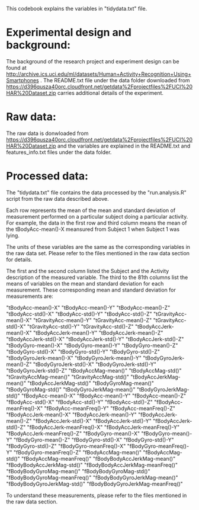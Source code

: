 This codebook explains the variables in "tidydata.txt" file. 


Experimental design and background: 
=========================================
The background of the research project and experiment design can be found at http://archive.ics.uci.edu/ml/datasets/Human+Activity+Recognition+Using+Smartphones . The README.txt file under the data folder downloaded from https://d396qusza40orc.cloudfront.net/getdata%2Fprojectfiles%2FUCI%20HAR%20Dataset.zip carries additional details of the experiment. 

Raw data: 
=========================================
The raw data is donwloaded from https://d396qusza40orc.cloudfront.net/getdata%2Fprojectfiles%2FUCI%20HAR%20Dataset.zip  and the variables are explained in the README.txt and features_info.txt files under the data folder.


Processed data: 
=========================================
The "tidydata.txt" file contains the data processed by the "run.analysis.R" script from the raw data described above. 

Each row represents the mean of the mean and standard deviation of measurement performed on a particular subject doing a particular activity. 
For example, the data in the first row and third column means the mean of the tBodyAcc-mean()-X meansured from Subject 1 when Subject 1 was lying.  

The units of these variables are the same as the corresponding variables in the raw data set. Please refer to the files mentioned in the raw data section for details. 

The first and the second column listed the Subject and the Activity description of the measured variable. The third to the 81th columns list the means of variables on the mean and standard deviation for each measurement. 
These corresponding mean and standard deviation for measurements are: 

"tBodyAcc-mean()-X"
"tBodyAcc-mean()-Y"
"tBodyAcc-mean()-Z"
"tBodyAcc-std()-X"
"tBodyAcc-std()-Y"
"tBodyAcc-std()-Z"
"tGravityAcc-mean()-X"
"tGravityAcc-mean()-Y"
"tGravityAcc-mean()-Z"
"tGravityAcc-std()-X"
"tGravityAcc-std()-Y"
"tGravityAcc-std()-Z"
"tBodyAccJerk-mean()-X"
"tBodyAccJerk-mean()-Y"
"tBodyAccJerk-mean()-Z"
"tBodyAccJerk-std()-X"
"tBodyAccJerk-std()-Y"
"tBodyAccJerk-std()-Z"
"tBodyGyro-mean()-X"
"tBodyGyro-mean()-Y"
"tBodyGyro-mean()-Z"
"tBodyGyro-std()-X"
"tBodyGyro-std()-Y"
"tBodyGyro-std()-Z"
"tBodyGyroJerk-mean()-X"
"tBodyGyroJerk-mean()-Y"
"tBodyGyroJerk-mean()-Z"
"tBodyGyroJerk-std()-X"
"tBodyGyroJerk-std()-Y"
"tBodyGyroJerk-std()-Z"
"tBodyAccMag-mean()"
"tBodyAccMag-std()"
"tGravityAccMag-mean()"
"tGravityAccMag-std()"
"tBodyAccJerkMag-mean()"
"tBodyAccJerkMag-std()"
"tBodyGyroMag-mean()"
"tBodyGyroMag-std()"
"tBodyGyroJerkMag-mean()"
"tBodyGyroJerkMag-std()"
"fBodyAcc-mean()-X"
"fBodyAcc-mean()-Y"
"fBodyAcc-mean()-Z"
"fBodyAcc-std()-X"
"fBodyAcc-std()-Y"
"fBodyAcc-std()-Z"
"fBodyAcc-meanFreq()-X"
"fBodyAcc-meanFreq()-Y"
"fBodyAcc-meanFreq()-Z"
"fBodyAccJerk-mean()-X"
"fBodyAccJerk-mean()-Y"
"fBodyAccJerk-mean()-Z"
"fBodyAccJerk-std()-X"
"fBodyAccJerk-std()-Y"
"fBodyAccJerk-std()-Z"
"fBodyAccJerk-meanFreq()-X"
"fBodyAccJerk-meanFreq()-Y"
"fBodyAccJerk-meanFreq()-Z"
"fBodyGyro-mean()-X"
"fBodyGyro-mean()-Y"
"fBodyGyro-mean()-Z"
"fBodyGyro-std()-X"
"fBodyGyro-std()-Y"
"fBodyGyro-std()-Z"
"fBodyGyro-meanFreq()-X"
"fBodyGyro-meanFreq()-Y"
"fBodyGyro-meanFreq()-Z"
"fBodyAccMag-mean()"
"fBodyAccMag-std()"
"fBodyAccMag-meanFreq()"
"fBodyBodyAccJerkMag-mean()"
"fBodyBodyAccJerkMag-std()"
"fBodyBodyAccJerkMag-meanFreq()"
"fBodyBodyGyroMag-mean()"
"fBodyBodyGyroMag-std()"
"fBodyBodyGyroMag-meanFreq()"
"fBodyBodyGyroJerkMag-mean()"
"fBodyBodyGyroJerkMag-std()"
"fBodyBodyGyroJerkMag-meanFreq()"


To understand these measurements, please refer to the files mentioned in the raw data section. 
